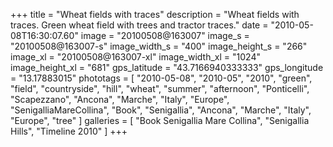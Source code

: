 +++
title = "Wheat fields with traces"
description = "Wheat fields with traces. Green wheat field with trees and tractor traces."
date = "2010-05-08T16:30:07.60"
image = "20100508@163007"
image_s = "20100508@163007-s"
image_width_s = "400"
image_height_s = "266"
image_xl = "20100508@163007-xl"
image_width_xl = "1024"
image_height_xl = "681"
gps_latitude = "43.7166940333333"
gps_longitude = "13.17883015"
phototags = [ "2010-05-08", "2010-05", "2010", "green", "field", "countryside", "hill", "wheat", "summer", "afternoon", "Ponticelli", "Scapezzano", "Ancona", "Marche", "Italy", "Europe", "SenigalliaMareCollina", "Book", "Senigallia", "Ancona", "Marche", "Italy", "Europe", "tree" ]
galleries = [ "Book Senigallia Mare Collina", "Senigallia Hills", "Timeline 2010" ]
+++

